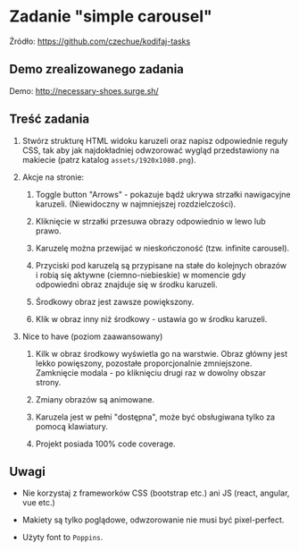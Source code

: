# Zadanie "simple carousel"

Źródło: https://github.com/czechue/kodifaj-tasks

## Demo zrealizowanego zadania

Demo: http://necessary-shoes.surge.sh/

## Treść zadania

1. Stwórz strukturę HTML widoku karuzeli oraz napisz odpowiednie reguły CSS, tak aby jak najdokładniej odwzorować wygląd przedstawiony na makiecie (patrz katalog `assets/1920x1080.png`).

2. Akcje na stronie:

   1. Toggle button "Arrows" - pokazuje bądź ukrywa strzałki nawigacyjne karuzeli. (Niewidoczny w najmniejszej rozdzielczości).

   2. Kliknięcie w strzałki przesuwa obrazy odpowiednio w lewo lub prawo.

   3. Karuzelę można przewijać w nieskończoność (tzw. infinite carousel).

   4. Przyciski pod karuzelą są przypisane na stałe do kolejnych obrazów i robią się aktywne (ciemno-niebieskie) w momencie gdy odpowiedni obraz znajduje się w środku karuzeli.

   5. Środkowy obraz jest zawsze powiększony.

   6. Klik w obraz inny niż środkowy - ustawia go w środku karuzeli.

3. Nice to have (poziom zaawansowany)

   1. Kilk w obraz środkowy wyświetla go na warstwie. Obraz główny jest lekko powięszony, pozostałe proporcjonalnie zmniejszone. Zamknięcie modala - po kliknięciu drugi raz w dowolny obszar strony.

   2. Zmiany obrazów są animowane.

   3. Karuzela jest w pełni "dostępna", może być obsługiwana tylko za pomocą klawiatury.

   4. Projekt posiada 100% code coverage.

## Uwagi

- Nie korzystaj z frameworków CSS (bootstrap etc.) ani JS (react, angular, vue etc.)

- Makiety są tylko poglądowe, odwzorowanie nie musi być pixel-perfect.

- Użyty font to `Poppins`.
